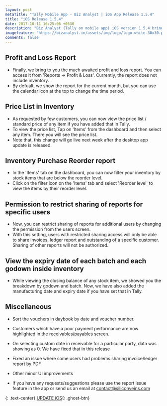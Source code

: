 ```yaml
---
layout: post
metaTitle: "Tally Mobile App - Biz Analyst | iOS App Release 1.5.4"
title: "iOS Release 1.5.4"
date: 2017-10-11 16:25:06 +0530
description: "Biz Analyst (Tally on mobile app) iOS version 1.5.4 brings Profit Loss report, price list in inventory, purchase reorder report"
imagefeature: "https://bizanalyst.in/assets/img/logo/logo-white-30x30.png"
comments: false
---
```


## Profit and Loss Report
- Finally, we bring to you the much awaited profit and loss report. You can access it from 'Reports -> Profit & Loss'. Currently, the report does not include inventory. 
- By defualt, we show the report for the current month, but you can use the calendar icon at the top to change the time period.

## Price List in Inventory
- As requested by few customers, you can now view the price list /  standard price of any item if you have added that in Tally. 
- To view the price list, Tap on 'Items' from the dashboard and then select any item. There you will see the price list. 
- Note that, this change will go live next week after the desktop app update is released.

## Inventory Purchase Reorder report
- In the 'Items' tab on the dashboard, you can now filter your inventory by stock items that are below the reorder level.
- Click on the filter icon on the 'Items' tab and select 'Reorder level' to view the items by their reorder level.

## Permission to restrict sharing of reports for specific users
- Now, you can restrict sharing of reports for additional users by changing the permission from the users screen.
- With this setting, users with restricted sharing access will only be able to share invoices, ledger report and outstanding of a specific customer. Sharing of other reports will not be authorized.

## View the expiry date of each batch and each godown inside inventory
- While viewing the closing balance of any stock item, we showed you the breakdown by godown and batch. Now, we have also added the manufacturing date and expiry date if you have set that in Tally.

## Miscellaneous
- Sort the vouchers in daybook by date and voucher number.
- Customers which have a poor payment performance are now highlighted in the receivables/payables screen.
- On selecting custom date in receivable for a particular party, data was showing as 0. We have fixed that in this release
- Fixed an issue where some users had problems sharing invoice/ledger report by PDF
- Other minor UI improvements


- If you have any requests/suggestions please use the report issue feature in the app or send us an email at contact@siliconveins.com

{: .text-center}
[UPDATE iOS](https://itunes.apple.com/us/app/biz-analyst/id1164789740){: .ghost-btn}

